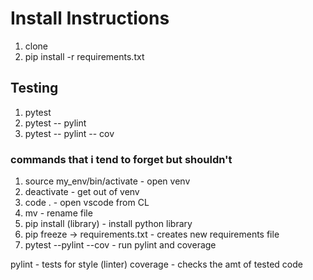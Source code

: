 # Install Instructions

1. clone
2. pip install -r requirements.txt

## Testing

1. pytest
2. pytest -- pylint
3. pytest -- pylint -- cov

### commands that i tend to forget but shouldn't
1. source my_env/bin/activate - open venv
2. deactivate - get out of venv
3. code . - open  vscode from CL
4. mv - rename file
4. pip install (library) - install python library
5. pip freeze -> requirements.txt - creates new requirements file
6. pytest --pylint --cov - run pylint and coverage

pylint - tests for style (linter)
coverage - checks the amt of tested code
